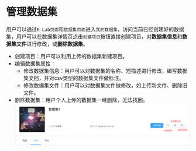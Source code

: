 # 管理数据集

用户可以通过`K-Lab页面`和`数据集页面`进入`我的数据集`，访问当前已经创建好的数据集，用户可以在数据集详情页点击`创建项目`按钮直接创建项目，对**数据集信息**和**数据集文件**进行修改，或**删除数据集**。
* 创建项目：用户可以利用上传的数据集新建项目。
* 编辑数据集属性：
  * 修改数据集信息：用户可以对数据集的名称、短描述进行修改，编写数据集文档，并对csv类型的数据集文件做标注。
  * 修改数据集文件：用户可以对数据集文件做修改，如上传新文件、删除旧文件。
* 删除数据集：用户个人上传的数据集一经删除，无法找回。
  ![image description](/image/dataset-delete.png)
